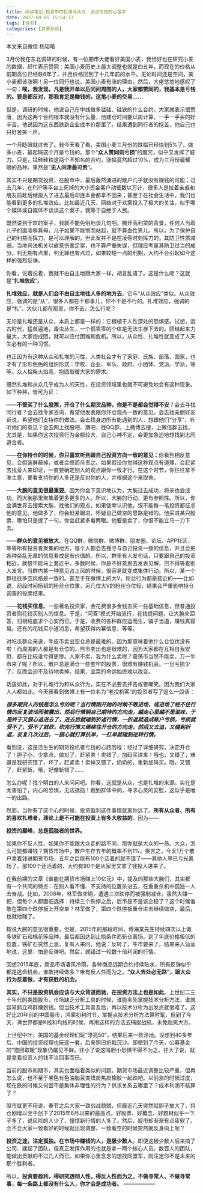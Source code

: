 ```yaml
---
title: 阅读笔记:投资中的扎堆与从众：谈谈亏钱的心理学
date: 2017-04-05 15:54:11
tags: [读书]
categories: [百家杂谈]
---
```


本文来自微信  杨韬略

3月份我在东北调研的时候，有一位期市大佬看好美国小麦，我恰好也在研究小麦的数据，赶忙表示赞同：美国小麦历史上最大调整也就是四五年，而现在的价格从前期高位已经跌6年了，并且价格回到了十几年前的水平。无论时间还是空间，美小麦都该涨啊！另一位同行也说，美国小麦有涨的理由。然后，大佬悠悠地感叹了一句：**唉，我发现，凡是我开单以后问问周围的人，大家都赞同的，我基本是亏钱的。要是都反对，那我肯定是赚钱的。这笔小麦的交易……**

但是，调研的时候，他说自己在中线做多锰硅、硅铁的什么合约，大家就表示很荒唐，因为这两个合约根本就没有什么量，他建仓时间要以周计算，一手一手买的好辛苦。他说因为这东西跌到企业成本价那里了。结果遭到同行者的挖苦，他自己也只好苦笑一声。

一个月眨眼就过去了。我今天看了看，美国小麦三月份的跌幅已经快到5%了。做多小麦，最起码这个月是亏钱的。那个“**众人赞同则亏损**”的魔咒，似乎又发挥了威力。只是，锰硅硅铁这两个不知名的合约，涨幅竟然超过10%，成为三月份最耀眼的品种。果然是“**无人问津最可贵**”。

其实不只是期货投资，在股市中，最后轰然涌进的散户几乎就没有赚钱的可能；过去几年，在P2P等平台上死掉的大小资金客户动辄数以万计，很多人是拉着亲戚和朋友前赴后继投入了进去最后却连本金都拿不回来；甚至于在社会生活中，我们也能看到更多的扎堆效应。比如最近几天，网络对于欢案投入了极大的关注，似乎哪个媒体或自媒体不谈谈这个案子，就等于自绝于人民。

既然说到于欢的案子，我就不能免俗地谈几句吧。撇开高利贷的背景，任何人当着儿子的面凌辱其母，儿子如果不能愤而站起，就不算血性男儿。所以，为了保护自己的利益而挥刀，是可以理解的。但此案并不是在凌辱时刻挥刀的，其防卫性质减弱。当地司法机关以故意伤害定案，也不算严重失误，但理应考量其防卫过当的成分。判无期有点重，判无罪也有点过，如果较短一点的刑期，大约不会引起如今这样的强烈反弹。

你看，说着说着，我就不由自主地跟大家一样，胡言乱语了。这是什么呢？这就是“**扎堆效应**”。

**扎堆效应，就是人们会不由自主地往人多的地方去**。它与“从众效应”类似。从众效应，强调的是“从”，很多人都在干那事儿，你不干是不行的。扎堆效应，强调的是“扎”，大伙儿都在那里，你不去，怎么行呢？

无论是扎堆还是从众，本质上都是一样的：它根植于人性深处的恐惧感。试想，远古时代，猛兽遍地，毒虫丛生，一个孤零零的个体是无法生存下去的。团结起来力量大，大家抱成团，就可以应付困难和危机。所以，从众性、扎堆性就变成了人天生必有的一种习惯。

也正因为有这种从众和扎堆的习性，人类社会才有了家庭、氏族、部落、国家，也才有了形形色色的组织形式：学校、企业、军队、政府、小团体、党派、学派，等等。众人拾柴火焰高，抱团取暖大家的需求。

既然扎堆和从众几乎成为人的天性，在投资领域里也就不可避免地会有这种现象。如下种种，皆可为证：

——**不管买了什么股票，开仓了什么期货品种，你是不是都会觉得不安**？会去寻找同行者？会去找专家咨询，希望他发表跟你开仓观点一致的意见。会去找亲朋好友诉说，希望他们支持你的做法。会去找身边所有能遇到的人，想跟他们“分享”，听听他们的意见？会去网上找股吧、期吧，找QQ群，上微博去搜，上微信群去找，尤其是，如果你这次投资行为金额较大，自己心神不定，会更加急迫地想找到志同道合者。

——**在你持仓的时候，你只喜欢听到跟自己投资方向一致的意见**；你看到相反意见，会假装屏蔽掉，或者会愤而斥责之。如果假设你觉得这种观点有道理，会赶紧去找旁人来印证，一直要确定别人的观点跟你一致才行。在这个时节，你往往拿不准主意，要看支持你的人多还是反对你的人，并根据这个来取舍。

——**大腕的意见很最重要**。因为你会下意识地认为，大腕过去成功，将来也会成功，而大腕那里聚集着更多更多的人。所以，大腕的行动，更有参照性。所以，你会满世界去搜索大腕，找他们的观点，如果侥幸认识他，恨不能每一笔投资都征求他的意见。他做多了，你会赶紧跟进，怀疑自己做空的思路是错的。他买进某只股票，哪怕只是提了一句，你会赶紧多看两眼。他要是卖了，你恨不能立马一刀下去。

——**群众的意见被放大**。在QQ群、微信群、微博群、朋友圈、论坛、APP社区，等等所有投资者聚集的地方，每个人都会去搜寻与自己投资一致的信息，并且会把各种杂乱无章的信息看成是有价值的。所以，群里有人发句话，只要跟自己的投资相近，就恨不能马上套近乎。多数时候，你是不好意思去发表见解，巴不得等着别人发言。当群内某一种意见占上风的时候，很容易就变成集体行动。所以，某一个群往往多空风格是一致的。甚至于在微博上的大V，粉丝行为都是接近的——比如说，前段时间扬韬的粉丝仓位重，另几位大V的粉丝仓位轻，结果会严重影响持仓调查的投票结果。

——**花钱买信息**。一些著名投资家，会花费很多金钱去买一些基础信息，但普通投资者则花钱买别人的信息。于是，“问答”模式开始流行，花钱提问题，让大腕来回答，归根结底求个心安而已。于是，收费的各种群应运而生，骗子当道，赚钱真容易。还有的花钱买小道消息，希望获得内幕信息，等等。

对吃瓜群众来说，牛皮市卖出空仓总是最难的。因为那意味着他什么仓位也没有啦！而周围的人都是有仓位的。熊市卖出也是很难的，因为大家都在互相自我安慰，都在比较谁亏得更惨。人家不卖，我为什么卖呢？震荡市当然不能卖，万一牛市来了呢？所以，散户总是满仓一些套牢的股票，很难有赚钱机会。一旦亏损少了，反而会迫不及待地卖掉。结果，韭菜的命运始终难以改变。

话虽如此，对于扎堆行为和从众行为，实在不必要去抨击或者嘲笑。因为我们大家人人都如此。今天我看到微博上有一位名为“老投机客”的投资者写了这么一段话：

***很多期货人的钱是怎么亏的呢？当行情刚开始的时候不敢进场，或进场了经不住行情的反复波动而被震出，然后行情朝自己期待的方向走，越走心里越不是滋味，于是终于又狠心追进去了，进去后就碰到折返行情，一折返就造成账户亏损，亏损就受不了，受不了就砍，砍完行情又继续往开仓的方向走，然后又去追，又碰到折返，反复几次过后，一狠心就打算抗单，一扛单就碰到逆转行情。***

看到没，这是活生生的期货投机者亏钱的心路历程：经过了详细研究，决定开仓了！胆子小，少拿点。做对了，赶紧卖！卖错了，加码买进来！哦也，又错了，难道是我研究错了，坏了，赶紧卖！卖掉又错了，奶奶的，重新加码买。哦，又错了，赶紧斩。哦，好像斩错了……

怎么办呢？找个明白的人来问问吧。你看，这就是从众，也是扎堆的来源。实在是太害怕了，内心的恐惧，无法抵挡！跑到群体中间，寻求心灵的安慰，这似乎是唯一的出路。

然而，当你有了这个心的时候，投资盈利这件事情就离你远了。**所有从众者、所有的喜欢扎堆者，理论上是不可能在投资上有多大收益的**。因为——

**投资的巅峰，总是孤独者的世界。**

如果你不反人性、如果你不能跟大众走的路不同，那你就是大众的一员。大众，怎么可能都赚钱？期货市场中，散户生存五年的概率不到1%。换言之，今天1万个散户拿着钱进期货市场，五年之后能有100个活着的就不错了——其他人早已亏光离场了。那100个还活着的，大约有90个是从家里又拿了钱投入进来了。

在我前期的文章《谁能在期货市场赚上10亿元》中，提及的那些大腕们，其实都有一个共同的特点：在别人看不懂、不支持的位置杀进去，在重重杀机中孤独一人去奋战。比如，2008年，林军做空铜，遭遇三次跌停而被强制减仓。虽然大赚一把，但每个人都面临选择：持续三个跌停之后，后市是不是该企稳了？这个时候谁敢在第四个跌停板上开空单？林军做了，第四个跌停板重仓进去继续做空，最后，也就他赚了。

按说大腕的意见很重要，但是，2015年的那段时间，傅海棠先生持续四次以上做多铁矿石和棉花等品种，最后都因达到止损条件而斩仓离场。到了年底价格极低的位置，铁矿石突然上涨，复有人来问，他说：反转了，牛市要来了。结果来人讪讪地说，这里，怕是反弹吧。然后，就错过一轮数十倍利润的行情。

回想2015年底，商品市场凄风冷雨，各种商品远期合约持续贴水，所有反弹似乎都是逃命机会，谁敢持续做多？唯有反人性而为之，**“众人去处必无路”，跟大众行为反着做，才有获胜的机会。**

**其实，不只是投资机会应该与大众背道而驰，在投资方法上也是如此**。上世纪二三十年代的美国股市，市场缺乏分析工具的时候，谁能率先掌握技术分析方法，谁就容易鹤立鸡群赚到钱。但当技术工具普及后，再以技术分析为出发点就很难了。这好比20年前的中国股市，鸿蒙初判时节，掌握点技术分析方法算时髦，但到了今天，满世界都是K线和均线的时候，再用这样的方法去捕捉战机，未免贻笑大方。

上世纪中叶，美国的基金经理们玩“漂亮50”，结果后来一败涂地。没想到40多年后，中国的投资经理也玩这一套，后来照旧折戟沉沙。即使到了今天，公募基金的“抱团取暖”现象仍屡见不鲜。往小了说这叫胆小恐惧不得不为之。往大了说，就是拿着投资人的钱不当回事而已。

当前的股市和期市，其实也面临着类似的问题。期货市场最近调整比较严重，但再怎么说，也不至于黑色有色油脂豆类煤炭焦炭橡胶一起跌吧。以前涨的时候过度，现在跌的时候又何尝不是集体非理性的行为？供求关系去哪里了？成本利润不核算了？

股市就更不用说，春节之后大家一致战战兢兢，但最近几天突然就胆子放大了，持仓剧增以至于创下了2015年6月以来的最高点。好股票、好概念、好题材似乎一下子多了，说风险的人少了，憧憬新行情的人多了。然后，股市却渐渐有点疲软了。会不会大家一致看好的时候就出现调整、一致看空的时候突然就反身向上呢？

**投资之途，注定孤独。在市场中赚钱的人，是极少数人**。即便这极少数人后来搞了公司、建起了团队，但真正发挥作用的也就是拿一两个核心人员。数百人的团队，能做出贡献的不过几人而已。如果你心里念念的想找同盟军，则注定你不是未来的那个胜利者。

所以，**投资要盈利，得研究透彻人性，得反人性而为之。不做寻常人、不做寻常事，每一条路上都没有什么人，你才会是成功者。**
——————
